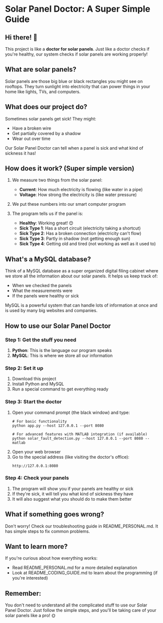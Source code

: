 # Solar Panel Doctor: A Super Simple Guide

## Hi there! 👋

This project is like a **doctor for solar panels**. Just like a doctor checks if you're healthy, our system checks if solar panels are working properly!

## What are solar panels?

Solar panels are those big blue or black rectangles you might see on rooftops. They turn sunlight into electricity that can power things in your home like lights, TVs, and computers.

## What does our project do?

Sometimes solar panels get sick! They might:
- Have a broken wire
- Get partially covered by a shadow
- Wear out over time

Our Solar Panel Doctor can tell when a panel is sick and what kind of sickness it has!

## How does it work? (Super simple version)

1. We measure two things from the solar panel:
   - **Current**: How much electricity is flowing (like water in a pipe)
   - **Voltage**: How strong the electricity is (like water pressure)

2. We put these numbers into our smart computer program

3. The program tells us if the panel is:
   - **Healthy**: Working great! 😊
   - **Sick Type 1**: Has a short circuit (electricity taking a shortcut)
   - **Sick Type 2**: Has a broken connection (electricity can't flow)
   - **Sick Type 3**: Partly in shadow (not getting enough sun)
   - **Sick Type 4**: Getting old and tired (not working as well as it used to)

## What's a MySQL database?

Think of a MySQL database as a super organized digital filing cabinet where we store all the information about our solar panels. It helps us keep track of:
- When we checked the panels
- What the measurements were
- If the panels were healthy or sick

MySQL is a powerful system that can handle lots of information at once and is used by many big websites and companies.

## How to use our Solar Panel Doctor

### Step 1: Get the stuff you need
1. **Python**: This is the language our program speaks
2. **MySQL**: This is where we store all our information

### Step 2: Set it up
1. Download this project
2. Install Python and MySQL
3. Run a special command to get everything ready

### Step 3: Start the doctor
1. Open your command prompt (the black window) and type:
   ```
   # For basic functionality
   python app.py --host 127.0.0.1 --port 8080

   # For advanced features with MATLAB integration (if available)
   python solar_fault_detection.py --host 127.0.0.1 --port 8080 --matlab
   ```
2. Open your web browser
3. Go to the special address (like visiting the doctor's office):
   ```
   http://127.0.0.1:8080
   ```

### Step 4: Check your panels
1. The program will show you if your panels are healthy or sick
2. If they're sick, it will tell you what kind of sickness they have
3. It will also suggest what you should do to make them better

## What if something goes wrong?

Don't worry! Check our troubleshooting guide in README_PERSONAL.md. It has simple steps to fix common problems.

## Want to learn more?

If you're curious about how everything works:
- Read README_PERSONAL.md for a more detailed explanation
- Look at README_CODING_GUIDE.md to learn about the programming (if you're interested)

## Remember:

You don't need to understand all the complicated stuff to use our Solar Panel Doctor. Just follow the simple steps, and you'll be taking care of your solar panels like a pro! 🌞
